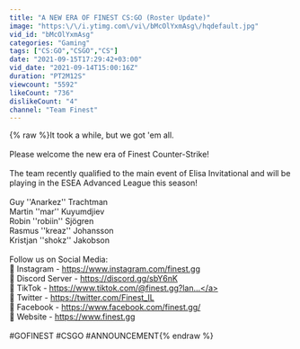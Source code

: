 ```yaml
---
title: "A NEW ERA OF FINEST CS:GO (Roster Update)"
image: "https:\/\/i.ytimg.com\/vi\/bMcOlYxmAsg\/hqdefault.jpg"
vid_id: "bMcOlYxmAsg"
categories: "Gaming"
tags: ["CS:GO","CSGO","CS"]
date: "2021-09-15T17:29:42+03:00"
vid_date: "2021-09-14T15:00:16Z"
duration: "PT2M12S"
viewcount: "5592"
likeCount: "736"
dislikeCount: "4"
channel: "Team Finest"
---
```

{% raw %}It took a while, but we got 'em all.<br /><br />Please welcome the new era of Finest Counter-Strike!<br /><br />The team recently qualified to the main event of Elisa Invitational and will be playing in the ESEA Advanced League this season!<br /><br /> Guy ''Anarkez'' Trachtman<br /> Martin ''mar'' Kuyumdjiev<br /> Robin ''robiin'' Sjögren<br /> Rasmus ''kreaz'' Johansson<br /> Kristjan ''shokz'' Jakobson<br /><br />Follow us on Social Media:<br />🔷 Instagram - <a rel="nofollow" target="blank" href="https://www.instagram.com/finest.gg">https://www.instagram.com/finest.gg</a><br />🔷 Discord Server - <a rel="nofollow" target="blank" href="https://discord.gg/sbY6nK">https://discord.gg/sbY6nK</a><br />🔷 TikTok - <a rel="nofollow" target="blank" href="https://www.tiktok.com/@finest.gg?lan...">https://www.tiktok.com/@finest.gg?lan...</a><br />🔷 Twitter - <a rel="nofollow" target="blank" href="https://twitter.com/Finest_IL">https://twitter.com/Finest_IL</a><br />🔷 Facebook - <a rel="nofollow" target="blank" href="https://www.facebook.com/finest.gg/">https://www.facebook.com/finest.gg/</a><br />🔷 Website - <a rel="nofollow" target="blank" href="https://www.finest.gg">https://www.finest.gg</a><br /><br />#GOFINEST #CSGO #ANNOUNCEMENT{% endraw %}
